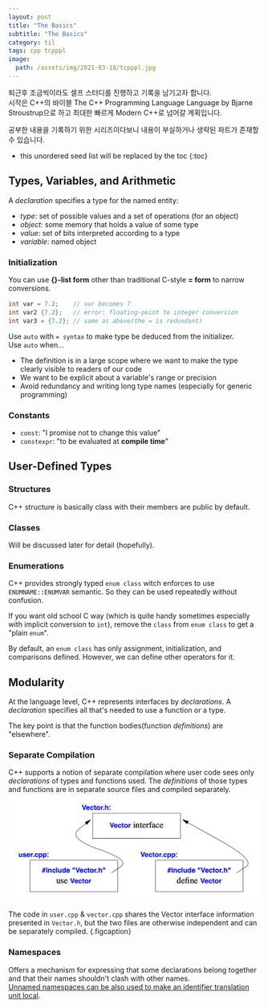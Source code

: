 ```yaml
---
layout: post
title: "The Basics"
subtitle: "The Basics"
category: til
tags: cpp tcpppl
image:
  path: /assets/img/2021-03-18/tcpppl.jpg
---
```


퇴근후 조금씩이라도 셀프 스터디를 진행하고 기록을 남기고자 합니다.<br>
시작은 C++의 바이블 The C++ Programming Language Language by Bjarne Stroustrup으로 하고 최대한 빠르게 Modern C++로 넘어갈 계획입니다.

공부한 내용을 기록하기 위한 시리즈이다보니 내용이 부실하거나 생략된 파트가 존재할 수 있습니다.

* this unordered seed list will be replaced by the toc
{:toc}

<!--more-->

## Types, Variables, and Arithmetic

A *declaration* specifies a type for the named entity:

* *type*: set of possible values and a set of operations (for an object)
* *object*: some memory that holds a value of some type
* *value*: set of bits interpreted according to a type
* *variable*: named object

### Initialization

You can use **{}-list form** other than traditional C-style **= form** to narrow conversions.

```c++
int var = 7.2;    // var becomes 7
int var2 {7.2};   // error: floating-point to integer conversion
int var3 = {7.2}; // same as above(the = is redundant)
```

Use `auto` with `= syntax` to make type be deduced from the initializer.<br>
Use `auto` when...

* The definition is in a large scope where we want to make the type clearly visible to readers of our code
* We want to be explicit about a variable's range or precision
* Avoid redundancy and writing long type names (especially for generic programming)

### Constants

* `const`: "I promise not to change this value"
* `constexpr`: "to be evaluated at **compile time**"

## User-Defined Types

### Structures

C++ structure is basically class with their members are public by default.

### Classes

Will be discussed later for detail (hopefully).

### Enumerations

C++ provides strongly typed `enum class` witch enforces to use `ENUMNAME::ENUMVAR` semantic. So they can be used repeatedly without confusion.<br>

If you want old school C way (which is quite handy sometimes especially with implicit conversion to `int`), remove the `class` from `enum class` to get a "plain `enum`".

By default, an `enum class` has only assignment, initialization, and comparisons defined. However, we can define other operators for it.

## Modularity

At the language level, C++ represents interfaces by *declarations*. A *declaration* specifies all that's needed to use a function or a type.

The key point is that the function bodies(function *definitions*) are "elsewhere".

### Separate Compilation

C++ supports a notion of separate compilation where user code sees only *declarations* of types and functions used. The *definitions* of those types and functions are in separate source files and compiled separately.

![Compile Dependency](/assets/img/2021-03-18/separate_compilation.png)

The code in `user.cpp` & `vector.cpp` shares the Vector interface information presented in `Vector.h`, but the two files are otherwise independent and can be separately compiled.
{.figcaption}

### Namespaces

Offers a mechanism for expressing that some declarations belong together and that their names shouldn't clash with other names.<br>
[Unnamed namespaces can be also used to make an identifier translation unit local](https://stackoverflow.com/questions/357404/why-are-unnamed-namespaces-used-and-what-are-their-benefits).
